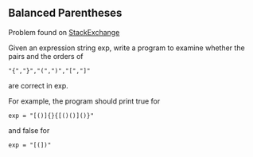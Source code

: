 ## Balanced Parentheses
Problem found on [StackExchange](http://codereview.stackexchange.com/questions/45916/check-for-balanced-parentheses)

Given an expression string exp, write a program to examine whether the pairs and the orders of
```
"{","}","(",")","[","]"
```
are correct in exp.

For example, the program should print true for
```
exp = "[()]{}{[()()]()}"
```
and false for
```
exp = "[(])"
```